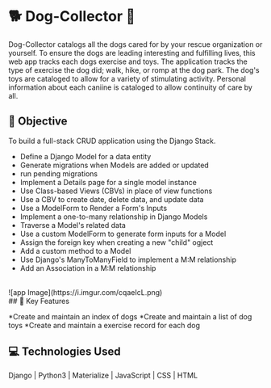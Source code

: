# 🐕 Dog-Collector 🐶
Dog-Collector catalogs all the dogs cared for by your rescue organization or yourself. To ensure the dogs are leading interesting and fulfilling lives, this web app tracks each dogs exercise and toys.  The application tracks the type of exercise the dog did; walk, hike, or romp at the dog park. The dog's toys are cataloged to allow for a variety of stimulating activity. Personal information about each caniine is cataloged to allow continuity of care by all. 
## :guide_dog: Objective
To build a full-stack CRUD application using the Django Stack.
* Define a Django Model for a data entity
* Generate migrations when Models are added or updated
* run pending migrations
* Implement a Details page for a single model instance
* Use Class-based Views (CBVs) in place of view functions
* Use a CBV to create date, delete data, and update data
* Use a ModelForm to Render a Form's Inputs
* Implement a one-to-many relationship in Django Models
* Traverse a Model's related data
* Use a custom ModelForm to generate form inputs for a Model
* Assign the foreign key when creating a new "child" ogject
* Add a custom method to a Model
* Use Django's ManyToManyField to implement a M:M relationship
* Add an Association in a M:M relationship
 <br>
![app Image](https://i.imgur.com/cqaeIcL.png)
<br>
##  🔑 Key Features

*Create and maintain an index of dogs
*Create and maintain a list of dog toys
*Create and maintain a exercise record for each dog

## 💻 Technologies Used
Django | Python3 | Materialize | JavaScript | CSS | HTML
